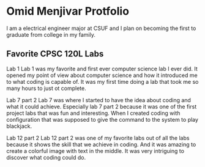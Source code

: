 
# Omid Menjivar Protfolio

I am a electrical engineer major at CSUF and I plan on becoming the first to graduate from college in my family. 

## Favorite CPSC 120L Labs

Lab 1
Lab 1 was my favorite and first ever computer science lab I ever did. It opened my point of view about computer science and how it introduced me to what coding is capable of. It was my first time doing a lab that took me so many hours to  just ot complete.   


Lab 7 part 2
Lab 7 was where I started to have the idea about coding and what it could achieve. Especially lab 7 part 2 because it was one of the first project labs that was fun and interesting. When I  created coding with configuration  that was supposed to give the command to the system to play blackjack. 

Lab 12 part 2
Lab 12 part 2 was one of my favorite labs out of all the labs because it shows the skill that we achieve in coding. And it was amazing to create a colorful image with text in the middle. It was very intriguing to discover what coding could do. 



